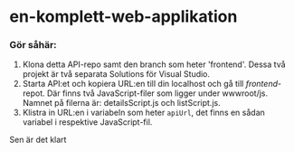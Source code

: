 # en-komplett-web-applikation
### Gör såhär:

 1. Klona detta API-repo samt den branch som heter 'frontend'. Dessa två projekt är två separata Solutions för Visual Studio. 
 2. Starta API:et och kopiera URL:en till din localhost och gå till *frontend*-repot. Där finns två JavaScript-filer som ligger under wwwroot/js. Namnet på filerna är: detailsScript.js och listScript.js.
 3. Klistra in URL:en i variabeln som heter `apiUrl`, det finns en sådan variabel i respektive JavaScript-fil.

Sen är det klart
